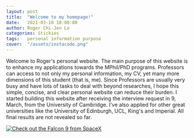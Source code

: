 ```yaml
---
layout: post
title:  "Welcome to my homepage!"
date:   2021-03-18 10:00:00
author: Roger Chi-Jen Lo
categories: Stickies
tags:	personal information purpose
cover:  "/assets/instacode.png"
---
```


Welcome to Roger's personal website. The main purpose of this website is to enhance my applications towards the MPhil/PhD programs. Professors can access to not only my personal information, my CV, yet many more dimensions of this student (that is, me). Since Professors are usually very busy and have lots of tasks to deal with beyond researches, I hope this simple, concise, and clear personal website can reduce their burden. I started building this website after receiving the interview request in 9, March, from the University of Cambridge. I've also applied for other great universities like the University of Edinburgh, UCL, King's and Imperial. All final results are not revealed so far.

<a href="//bencentra.com/assets/images/falcon9_large.jpg" data-lightbox="falcon9-large" data-title="Check out the Falcon 9 from SpaceX">
  <img src="//bencentra.com/assets/images/falcon9_small.jpg" title="Check out the Falcon 9 from SpaceX">
</a>
